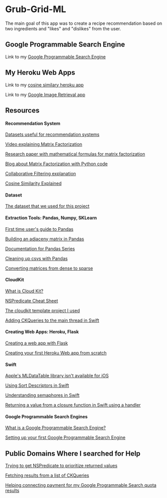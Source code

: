 # Grub-Grid-ML

The main goal of this app was to create a recipe recommendation based on two ingredients and "likes" and "dislikes" from the user.

## Google Programmable Search Engine

Link to my [Google Programmable Search Engine](https://cse.google.com/cse?cx=0a2fb8613582786f9#gsc.tab=0&gsc.q=authentic%20mulligatawny%20soup)

## My Heroku Web Apps

Link to my [cosine similary heroku app](http://grubgrid.herokuapp.com/cosine/254921,361650,215716,248350,0,1,0,1)

Link to my [Google Image Retrieval app](http://grubgridimagesearch.herokuapp.com/grabimage/authentic%20mulligatawny%20soup)

## Resources

#### Recommendation System

[Datasets useful for recommendation systems](https://cseweb.ucsd.edu/~jmcauley/datasets.html)

[Video explaining Matrix Factorization](https://www.youtube.com/watch?v=ZspR5PZemcs)

[Research paper with mathematical formulas for matrix factorization](https://citeseerx.ist.psu.edu/viewdoc/download?doi=10.1.1.1087.147&rep=rep1&type=pdf)

[Blog about Matrix Factorization with Python code](https://towardsdatascience.com/recommendation-system-matrix-factorization-d61978660b4b)

[Collaborative Filtering explanation](https://towardsdatascience.com/3-approaches-to-build-a-recommendation-system-ce6a7a404576)

[Cosine Similarity Explained](https://www.sciencedirect.com/topics/computer-science/cosine-similarity)

#### Dataset

[The dataset that we used for this project](https://www.kaggle.com/shuyangli94/food-com-recipes-and-user-interactions?select=PP_users.csv)

#### Extraction Tools: Pandas, Numpy, SKLearn

[First time user's guide to Pandas](https://www.kaggle.com/kashnitsky/topic-1-exploratory-data-analysis-with-pandas)

[Building an adjaceny matrix in Pandas](https://medium.com/@chris.d.marker/building-an-adjacency-matrix-in-pandas-6d074d7a2795)

[Documentation for Pandas Series](https://pandas.pydata.org/pandas-docs/stable/reference/series.html)

[Cleaning up csvs with Pandas](https://realpython.com/python-data-cleaning-numpy-pandas/)

[Converting matrices from dense to sparse](https://docs.scipy.org/doc/scipy/reference/generated/scipy.sparse.load_npz.html#scipy.sparse.load_npz)

#### CloudKit

[What is Cloud Kit?](https://www.youtube.com/watch?v=n6l7zZAwwDQ)

[NSPredicate Cheat Sheet](https://nspredicate.xyz/)

[The cloudkit template project I used](https://www.raywenderlich.com/4878052-cloudkit-tutorial-getting-started)

[Adding CKQueries to the main thread in Swift](https://jayeshkawli.ghost.io/ios-13-diffable-data-source-for-uitableview-and-uicollectionview/)

#### Creating Web Apps: Heroku, Flask

[Creating a web app with Flask](https://www.moesif.com/blog/technical/restful/Guide-to-Creating-RESTful-APIs-using-Python-Flask-and-MongoDB/)

[Creating your first Heroku Web app from scratch](https://realpython.com/flask-by-example-part-1-project-setup/)

#### Swift

[Apple's MLDataTable library isn't available for iOS](https://heartbeat.fritz.ai/working-with-create-mls-mldatatable-to-pre-process-non-image-data-424f916a093e)

[Using Sort Descriptors in Swift](https://chris.eidhof.nl/post/sort-descriptors-in-swift/)

[Understanding semaphores in Swift](https://medium.com/@roykronenfeld/semaphores-in-swift-e296ea80f860)

[Returning a value from a closure function in Swift using a handler](https://fluffy.es/return-value-from-a-closure/)

#### Google Programmable Search Engines

[What is a Google Programmable Search Engine?](https://developers.google.com/custom-search)

[Setting up your first Google Programmable Search Engine](https://www.youtube.com/watch?v=IBhdLRheKyM)

## Public Domains Where I searched for Help

[Trying to get NSPredicate to prioritize returned values](https://stackoverflow.com/questions/68607519/nspredicate-prioritizing-returned-values?noredirect=1#comment121274651_68607519)

[Fetching results from a list of CKQueries](https://stackoverflow.com/questions/68613311/fetching-results-with-a-list-of-ckquery?noredirect=1#comment121260198_68613311)

[Helping connecting payment for my Google Programmable Search quota results](https://support.google.com/programmable-search/thread/120104489/how-do-i-make-my-programmable-search-engine-api-quota-unlimited?hl=en)

